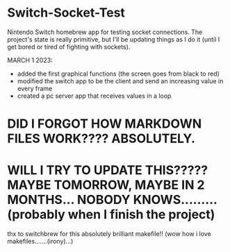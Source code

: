 # Switch-Socket-Test
Nintendo Switch homebrew app for testing socket connections.
The project's state is really primitive, but I'll be updating things as I do it (until I get bored or tired of fighting with sockets).

MARCH 1 2023:
- added the first graphical functions (the screen goes from black to red)
- modified the switch app to be the client and send an increasing value in every frame
- created a pc server app that receives values in a loop

# DID I FORGOT HOW MARKDOWN FILES WORK???? ABSOLUTELY.
# WILL I TRY TO UPDATE THIS????? MAYBE TOMORROW, MAYBE IN 2 MONTHS... NOBODY KNOWS......... (probably when I finish the project)

thx to switchbrew for this absolutely brilliant makefile!! (wow how i love makefiles.......(irony)...)
